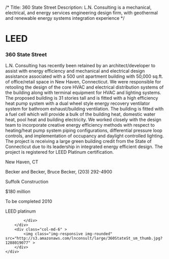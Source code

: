 /*
Title: 360 State Street
Description: L.N. Consulting is a mechanical, electrical, and energy services engineering design firm, with geothermal and renewable energy systems integration experience
*/

# LEED

<div>
	<div class="row">
		<div class="col-md-6" >
			<div class="well" >
				<h3>360 State Street</h3>
				<p>
   
   L.N. Consulting has recently been retained by an architect/developer to assist with energy efficiency and mechanical and electrical design assistance associated with a 500 unit apartment building with 50,000 sq.ft. of office/retail space in New Haven, Connecticut.  We were responsible for retooling the design of the core HVAC and electrical distribution systems of the building along with terminal equipment for HVAC and lighting systems. The proposed building is 31 stories tall and is fitted with a high efficiency heat pump system with a dual wheel style energy recovery ventilator system for bathroom exhaust/building ventilation.  The building is fitted with a fuel cell which will provide a bulk of the building heat, domestic water heat, pool heat and building electricity.  We worked closely with the design team to incorporate creative energy efficiency methods with respect to heating/heat pump system piping configurations, differential pressure loop controls, and implementation of occupancy and daylight controlled lighting.  The project is receiving a large green building credit from the State of Connecticut due to its leadership in integrated energy efficient design.  The project is registered for LEED Platinum certification.
</p>
				<p>New Haven, CT</p>
				<p></p>
				<p>Becker and Becker, Bruce Becker, (203) 292-4900</p>
				<p>Suffolk Construction</p>
				<p>$180 million</p>
				<p>To be completed 2010</p>
				<p>LEED platinum</p>
				
			</div>
		</div>
		<div class="col-md-6" >
			<img class="img-responsive img-rounded" src="http://s3.amazonaws.com/lnconsult/large/360StateSt_sm_thumb.jpg?1288019077" >
		</div>
	</div>
</div>